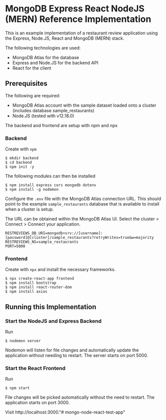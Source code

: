 # MongoDB Express React NodeJS (MERN) Reference Implementation

This is an example implementation of a restaurant review application using the Express, Node.JS, React and MongoDB (MERN) stack.

The following technologies are used:

* MongoDB Atlas for the database
* Express and Node.JS for the backend API
* React for the client

## Prerequisites

The following are required:

* MongoDB Atlas account with the sample dataset loaded onto a cluster (includes database sample_restaurants)
* Node.JS (tested with v12.18.0)

The backend and frontend are setup with npm and npx

### Backend

Create with ```npm```

```
$ mkdir backend
$ cd backend
$ npm init -y
```

The following modules can then be installed

```
$ npm install express cors mongodb dotenv
$ npm install -g nodemon
```

Configure the ```.env``` file with the MongoDB Atlas connection URL. This should point to the example ```sample_restaurants``` database that is available to install when a cluster is setup. 

The URL can be obtained within the MongoDB Atlas UI. Select the cluster > Connect > Connect your application.

```
RESTREVIEWS_DB_URI=mongodb+srv://[username]:[password]@[cluster]/sample_restaurants?retryWrites=true&w=majority
RESTREVIEWS_NS=sample_restaurants
PORT=5000
```

### Frontend

Create with ```npx``` and install the necessary frameworks.

```
$ npx create-react-app frontend
$ npm install bootstrap
$ npm install react-router-dom
$ npm install axios
```

## Running this Implementation

### Start the NodeJS and Express Backend

Run

```
$ nodemon server
```

Nodemon will listen for file changes and automatically update the application without needing to restart. The server starts on port 5000.

### Start the React Frontend

Run

```
$ npm start
```

File changes will be picked automatically without the need to restart. The application starts on port 3000. 

Visit <a>http://localhost:3000</a>."# mongo-node-react-test-app" 
